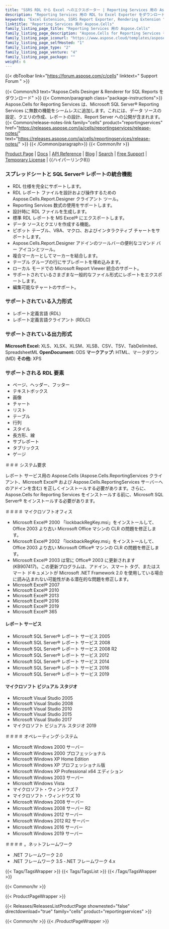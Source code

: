 ```yaml
---
title: "SSRS RDL から Excel へのエクスポーター | Reporting Services 用の Aspose.Cells"
description: "Reporting Services 用の RDL to Excel Exporter をダウンロードします。 RDL & RDLC レポートを Excel スプレッドシート ファイル形式 (XLS XLSX XLSM XLSB CSV SpreadsheetML HTML & ODS) に簡単にエクスポートできます。"
keywords: "Excel Extension, SSRS Report Exporter, Rendering Extension "
linktitle: "Reporting Services 用の Aspose.Cells"
family_listing_page_title: "Reporting Services 用の Aspose.Cells"
family_listing_page_description: "Aspose.Cells for Reporting Services を使用すると、Microsoft SQL Server Reporting Services および Microsoft Report Viewer 内から Excel レポートを配信できます。 Excel ベースのレポートのネイティブ エクスポーターとは異なり、Aspose.Cells for Reporting Services では、RDL および RDLC レポートを多数の Excel スプレッドシート ファイル形式に変換できます。"
family_listing_page_iconurl: "https://www.aspose.cloud/templates/aspose/App_Themes/V3/images/cells/272x272/aspose_cells-for-reporting-services.png"
family_listing_page_selfHosted: "1"
family_listing_page_type: "2"
family_listing_page_venture: "4"
family_listing_page_package: ""
weight: 6
---
```


{{< dbToolbar link="https://forum.aspose.com/c/cells" linktext=" Support Forum " >}}

{{< Common/h3 text="Aspose.Cells Desinger & Renderer for SQL Reports をダウンロード"  >}}
{{< Common/paragraph class="package-instructions">}}
Aspose.Cells for Reporting Services は、Microsoft SQL Server® Reporting Services に無数の機能をシームレスに追加します。これには、データ ソースの設定、クエリの作成、レポートの設計、Report Server への公開が含まれます。
{{< Common/release-notes-link family="cells" product="reportingservices" href="https://releases.aspose.com/ja/cells/reportingservices/release-notes/" text="https://releases.aspose.com/ja/cells/reportingservices/release-notes/"  >}}
{{< /Common/paragraph>}}
{{< Common/hr >}}

[Product Page](https://products.aspose.com/cells/reporting-services/) | [Docs](https://docs.aspose.com/cells/reportingservices/) | [API Reference](https://reference.aspose.com/cells/) | [Blog](https://blog.aspose.com/category/cells/) | [Search](https://search.aspose.com/) | [Free Support](https://forum.aspose.com/c/cells/9) | [Temporary License](https://purchase.aspose.com/temporary-license) | {{ハイパーリンク8}}

### スプレッドシートと SQL Server® レポートの統合機能

- RDL 仕様を完全にサポートします。
- RDL レポート ファイルを設計および操作するための Aspose.Cells.Report.Designer クライアント ツール。
- Reporting Services 数式の使用をサポートします。
- 設計時に RDL ファイルを生成します。
- 標準 RDL レポートを MS Excel® にエクスポートします。
- データ ソースとクエリを作成する機能。
- ピボット テーブル、VBA、マクロ、およびインタラクティブ チャートをサポートします。
- Aspose.Cells.Report.Designer アドインのツールバーの便利なコマンド バー アイコンとツール。
- 複合マーカーとしてマーカーを結合します。
- テーブル グループの行にサブレポートを埋め込みます。
- ローカル モードでの Microsoft Report Viewer 統合のサポート。
- サポートされているさまざまな一般的なファイル形式にレポートをエクスポートします。
- 編集可能なチャートのサポート。

### サポートされている入力形式

- レポート定義言語 (RDL)
- レポート定義言語クライアント (RDLC)

### サポートされている出力形式

**Microsoft Excel:** XLS、XLSX、XLSM、XLSB、CSV、TSV、TabDelimited、SpreadsheetML
**OpenDocument:** ODS
**マークアップ:** HTML、マークダウン (MD)
**その他:** XPS

### サポートされる RDL 要素

- ページ、ヘッダー、フッター
- テキストボックス
- 画像
- チャート
- リスト
- テーブル
- 行列
- スタイル
- 長方形、線
- サブレポート
- タブリックス
- ゲージ

＃＃＃ システム要求

レポート サービス用の Aspose.Cells (Aspose.Cells.ReportingServices クライアント、Microsoft Excel® および Aspose.Cells.ReportingServices サーバーへのアドインを含む) を正しくインストールする必要があります。さらに、Aspose.Cells for Reporting Services をインストールする前に、Microsoft SQL Server® をインストールする必要があります。

＃＃＃＃ マイクロソフトオフィス

- Microsoft Excel® 2000 「lockbackRegKey.msi」をインストールして、Office 2003 より古い Microsoft Office マシンの CLR の問題を修正します。
- Microsoft Excel® 2002 「lockbackRegKey.msi」をインストールして、Office 2003 より古い Microsoft Office® マシンの CLR の問題を修正します。
- Microsoft Excel® 2003 は常に Office® 2003 に更新されます (KB907417)。この更新プログラムは、アドイン、スマート タグ、またはスマート ドキュメントが Microsoft .NET Framework 2.0 を使用している場合に読み込まれない可能性がある潜在的な問題を修正します。
- Microsoft Excel® 2007
- Microsoft Excel® 2010
- Microsoft Excel® 2013
- Microsoft Excel® 2016
- Microsoft Excel® 2019
- Microsoft Excel® 365

#### レポート サービス

- Microsoft SQL Server® レポート サービス 2005
- Microsoft SQL Server® レポート サービス 2008
- Microsoft SQL Server® レポート サービス 2008 R2
- Microsoft SQL Server® レポート サービス 2012
- Microsoft SQL Server® レポート サービス 2014
- Microsoft SQL Server® レポート サービス 2016
- Microsoft SQL Server® レポート サービス 2019

#### マイクロソフト ビジュアル スタジオ

- Microsoft Visual Studio 2005
- Microsoft Visual Studio 2008
- Microsoft Visual Studio 2010
- Microsoft Visual Studio 2015
- Microsoft Visual Studio 2017
- マイクロソフト ビジュアル スタジオ 2019

＃＃＃＃ オペレーティング·システム

- Microsoft Windows 2000 サーバー
- Microsoft Windows 2000 プロフェッショナル
- Microsoft Windows XP Home Edition
- Microsoft Windows XP プロフェッショナル版
- Microsoft Windows XP Professional x64 エディション
- Microsoft Windows 2003 サーバー
- Microsoft Windows Vista
- マイクロソフト・ウィンドウズ 7
- マイクロソフト・ウィンドウズ 10
- Microsoft Windows 2008 サーバー
- Microsoft Windows 2008 サーバー R2
- Microsoft Windows 2012 サーバー
- Microsoft Windows 2012 R2 サーバー
- Microsoft Windows 2016 サーバー
- Microsoft Windows 2019 サーバー

＃＃＃＃ 。ネットフレームワーク

- .NET フレームワーク 2.0
- .NET フレームワーク 3.5
-.NET フレームワーク 4.x

{{< Tags/TagsWrapper >}}
{{< Tags/TagsList >}}
{{< /Tags/TagsWrapper >}}

{{< Common/hr >}}

{{< ProductPageWrapper >}}

<!-- ReleasesListProductPage-->

{{< Releases/ReleasesListProductPage shownested="false"  directdownload="true" family="cells" product="reportingservices" >}}

<!-- /ReleasesListProductPage-->

{{< Common/hr >}}
{{< /ProductPageWrapper >}}
